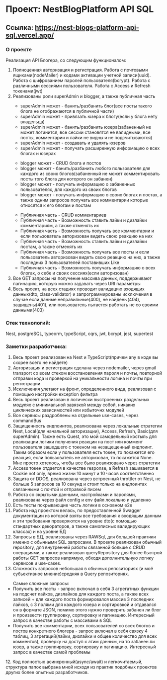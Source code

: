 # Проект: NestBlogPlatform API SQL
## Ссылка: https://nest-blogs-platform-api-sql.vercel.app/
### О проекте
Реализация API Блогера, со следующим функционалом:
<ol>
<li>Полноценная авторизация и регистрация. Работа с почтовыми ящиками(nodeMailer) и кодами активации учетной записи(uuid). Работа с шифрованием паролей пользователя(bcrypt). Работа с различными сессиями пользователя. Работа с Access и Refresh токенами(jwt)</li>
<li>Реализованы роли superAdmin и blogger, а также публичная часть</li>
<ul>
<li>superAdmin может - банить/разбанить блог(все посты такого блога не отображаются в публичной части)</li>
<li>superAdmin может - привязать юзера к блогу(если у блога нету владельца)</li>
<li>superAdmin может - банить/разбанить юзера(забаненный не может логинится, все сессии становятся не валидными, все посты, комментарии и лайки не видны и не подсчитываются)</li>
<li>superAdmin может - создавать и удалять юзеров</li>
<li>superAdmin может - получать расширенную информацию о всех блогах и юзерах</li>
</ul>
<ul>
<li>blogger может - CRUD блога и постов</li>
<li>blogger может - банить/разбанить любого пользователя для каждого из своих блогов(забаненный не может комментировать посты того блога для которого он забанен)</li>
<li>blogger может - получать информацию о забаненных пользователях, для каждого из своих блогов</li>
<li>blogger может - получать информацию о своих блогах и постах, а также одним запросов получать все комментарии которые относятся к его блогам и постам</li>
</ul>
<ul>
<li>Публичная часть - CRUD комментариев</li>
<li>Публичная часть - Возможность ставить лайки и дизлайки комментариям, а также отменять их</li>
<li>Публичная часть - Возможность получать все комментарии и если пользователь авторизован видеть свою реакцию на них</li>
<li>Публичная часть - Возможность ставить лайки и дизлайки постам, а также отменять их</li>
<li>Публичная часть - Возможность получать все посты и если пользователь авторизован видеть свою реакцию на них, а также последних 3 пользователей поставивших Like</li>
<li>Публичная часть - Возможность получать информацию о всех блогах, о себе и своих сессиях(если авторизован)</li>
</ul>
<li>Все GET запросы на получение массива данных, поддерживают пагинацию, которую можно задавать через URI параметры</li>
<li>Весь проект, на всех стадиях проводит валидацию входящих данных(dto, class-validator) и запрограммированы исключения в случае если данные неправильные(400), не найдены(404), защищены(401), или пользователь пытается работать не со своими данными(403)</li>
</ol>

### Стек технологий:
Nest, postgreSQL, typeorm, typeScript, cqrs, jwt, bcrypt, jest, supertest
### Заметки разработчика:
1. Весь проект реализован на Nest и TypeScript(причем any в коде вы скорее всего не найдете)
2. Авторизация и регистрация сделана через nodemailer, через gmail transport со всем стеком восстановления пароля и почты, повторной отправки кода и проверкой на уникальности логина и почты при регистрации
3. Исключения улетают на фронт, определенного вида, реализовал с помощью настройки exception фильтра
4. Весь проект реализован в логически выстроенных раздельных модулях с минимальной завязкой между собой, никаких циклических зависимостей или избыточнх модулей
5. Все сервисы раздроблены на отдельные use-cases, через commandBus
6. Защищенность ендпоинтов, реализована через локальные стратегии Nest, Local(для начальной авторизации), Access, Refresh, Basic(для superAdmin). Также есть Quest, это мой самодельный костыль для реализации логики получения реакции на пост или коммент пользователя зашедшего с токеном на незащещенный ендпоинт. Таким образом если у пользователя есть токен, то покажется его реакция, если пользователь не авторизован, то покажется None. Мне просто хотелось, чтобы все было реализовано через стратегии
7. Access токен отдается в качестве response, а Refresh зашивается в Cookie not only, время жизни 10 минут и 10 часов соответственно
8. Защита от DDOS, реализована через встроенный throttler от Nest, не больше 5 запросов за 10 секунд и стоит только на ендпоинтах связанными с почтой и отправкой писем
9. Работа со скрытыми данными, настройками и паролями, реализована через файл config и env файл локально и удаленно
10. Есть тесты покрывающие часть логики в основном e2e
11. Работа над проектом велась, по предоставленной Swagger документации из которой взяты все требования к входящим данным и эти требования проверяются на уровне dto(с помощью стандартных декораторов, а также самописных валидирующих классах) и на уровне БД
12. Запросы в БД, реализованы через RAWSql, для большей практики именно с обычными SQL запросами. В проекте реализован обычный repository, для внутренней работы связанной больше с CRUD операциями, а также реализован queryRepository для более быстрой работы GET запросов напрямую, обходя дополнительную логику сервисов и use-cases.
12. Сложность запросов небольшая в обычных репозиториях (и моё субьективное мнение)средняя в Query репозиториях. 
<ul>
Самые сложные запросы:
<li>Получить все посты - запрос включал в себя 3 агрегатных функции на подсчет лайков, дизлайков для каждого поста, а также всех записей + для каждого поста формировался массив 3 последних лайков, с 3 полями для каждого юзера и сортировкой и отдавался он в формате JSON, помимо этого нужно проверять забанен ли блог и произвести группировку, сортировку и пагинацию. Интересный запрос в качестве работы с массивами в SQL</li>
<li>Получить все комментарии, всех пользователей со всех блогов и постов конкретного блогера - запрос включал в себя связку 4 таблиц, 3 агрегаций(лайки, дизлайки и общее количество для всех комментов), проверку на доступ к этим данным, на то забанен ли юзер, а также группировку, сортировку и пагинацию. Интересный запрос в качестве самой проблемы</li>
</ul>
12. Код полностью асинхронный(async/await) и легкочитаемый, структура папок выбрана мной исходя из практик подобных проектов других более опытных разработчиков.
